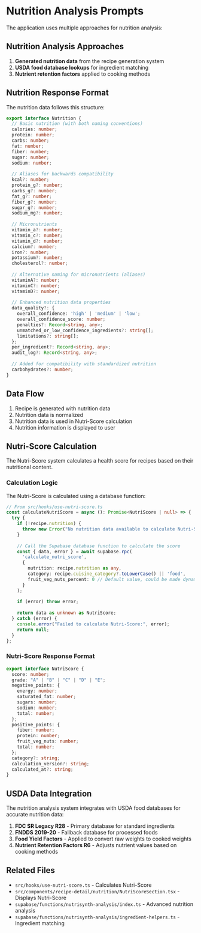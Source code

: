 
# Nutrition Analysis Prompts

The application uses multiple approaches for nutrition analysis:

## Nutrition Analysis Approaches

1. **Generated nutrition data** from the recipe generation system
2. **USDA food database lookups** for ingredient matching
3. **Nutrient retention factors** applied to cooking methods

## Nutrition Response Format

The nutrition data follows this structure:

```typescript
export interface Nutrition {
  // Basic nutrition (with both naming conventions)
  calories: number;
  protein: number;
  carbs: number;
  fat: number;
  fiber: number;
  sugar: number;
  sodium: number;
  
  // Aliases for backwards compatibility
  kcal?: number;
  protein_g?: number;
  carbs_g?: number;
  fat_g?: number;
  fiber_g?: number;
  sugar_g?: number;
  sodium_mg?: number;
  
  // Micronutrients
  vitamin_a?: number;
  vitamin_c?: number;
  vitamin_d?: number;
  calcium?: number;
  iron?: number;
  potassium?: number;
  cholesterol?: number;
  
  // Alternative naming for micronutrients (aliases)
  vitaminA?: number;
  vitaminC?: number;
  vitaminD?: number;
  
  // Enhanced nutrition data properties
  data_quality?: {
    overall_confidence: 'high' | 'medium' | 'low';
    overall_confidence_score: number;
    penalties?: Record<string, any>;
    unmatched_or_low_confidence_ingredients?: string[];
    limitations?: string[];
  };
  per_ingredient?: Record<string, any>;
  audit_log?: Record<string, any>;
  
  // Added for compatibility with standardized nutrition
  carbohydrates?: number;
}
```

## Data Flow

1. Recipe is generated with nutrition data
2. Nutrition data is normalized
3. Nutrition data is used in Nutri-Score calculation
4. Nutrition information is displayed to user

## Nutri-Score Calculation

The Nutri-Score system calculates a health score for recipes based on their nutritional content.

### Calculation Logic

The Nutri-Score is calculated using a database function:

```typescript
// From src/hooks/use-nutri-score.ts
const calculateNutriScore = async (): Promise<NutriScore | null> => {
  try {
    if (!recipe.nutrition) {
      throw new Error("No nutrition data available to calculate Nutri-Score");
    }
    
    // Call the Supabase database function to calculate the score
    const { data, error } = await supabase.rpc(
      'calculate_nutri_score',
      { 
        nutrition: recipe.nutrition as any,
        category: recipe.cuisine_category?.toLowerCase() || 'food',
        fruit_veg_nuts_percent: 0 // Default value, could be made dynamic
      }
    );
    
    if (error) throw error;
    
    return data as unknown as NutriScore;
  } catch (error) {
    console.error("Failed to calculate Nutri-Score:", error);
    return null;
  }
};
```

### Nutri-Score Response Format

```typescript
export interface NutriScore {
  score: number;
  grade: "A" | "B" | "C" | "D" | "E";
  negative_points: {
    energy: number;
    saturated_fat: number;
    sugars: number;
    sodium: number;
    total: number;
  };
  positive_points: {
    fiber: number;
    protein: number;
    fruit_veg_nuts: number;
    total: number;
  };
  category?: string;
  calculation_version?: string;
  calculated_at?: string;
}
```

## USDA Data Integration

The nutrition analysis system integrates with USDA food databases for accurate nutrition data:

1. **FDC SR Legacy R28** - Primary database for standard ingredients
2. **FNDDS 2019-20** - Fallback database for processed foods
3. **Food Yield Factors** - Applied to convert raw weights to cooked weights
4. **Nutrient Retention Factors R6** - Adjusts nutrient values based on cooking methods

## Related Files

- `src/hooks/use-nutri-score.ts` - Calculates Nutri-Score
- `src/components/recipe-detail/nutrition/NutriScoreSection.tsx` - Displays Nutri-Score
- `supabase/functions/nutrisynth-analysis/index.ts` - Advanced nutrition analysis
- `supabase/functions/nutrisynth-analysis/ingredient-helpers.ts` - Ingredient matching

